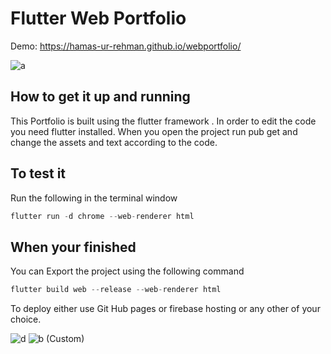 # Flutter Web Portfolio

Demo: https://hamas-ur-rehman.github.io/webportfolio/

![a](https://user-images.githubusercontent.com/47780362/136695058-566b3e7b-0761-4aca-9186-12f4f4147ee6.PNG)

## How to get it up and running

This Portfolio is built using the flutter framework . In order to edit the code you need flutter installed. When you open the project run pub get and change the assets and text according to the code.

## To test it
Run the following in the terminal window
```dart
flutter run -d chrome --web-renderer html
```

## When your finished
You can Export the project using the following command
```dart
flutter build web --release --web-renderer html
```
To deploy either use Git Hub pages or firebase hosting or any other of your choice.

![d](https://user-images.githubusercontent.com/47780362/136695056-ea1ec6a3-9505-4aa5-8e1c-274cde3e42e6.PNG)
![b (Custom)](https://user-images.githubusercontent.com/47780362/136695062-3431bdca-0623-42f9-8ee6-f2b8162e56f6.PNG)

